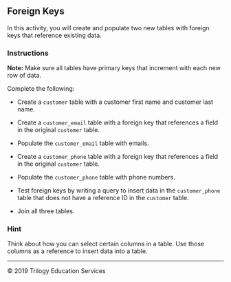 ## Foreign Keys 

In this activity, you will create and populate two new tables with foreign keys that reference existing data.

### Instructions

**Note:** Make sure all tables have primary keys that increment with each new row of data.

Complete the following: 

* Create a `customer` table with a customer first name and customer last name.

* Create a `customer_email` table with a foreign key that references a field in the original `customer` table.

* Populate the `customer_email` table with emails.

* Create a `customer_phone` table with a foreign key that references a field in the original `customer` table.

* Populate the `customer_phone` table with phone numbers.

* Test foreign keys by writing a query to insert data in the `customer_phone` table that does not have a reference ID in the `customer` table.

* Join all three tables.

### Hint

Think about how you can select certain columns in a table. Use those columns as a reference to insert data into a table.

--- 

© 2019 Trilogy Education Services
